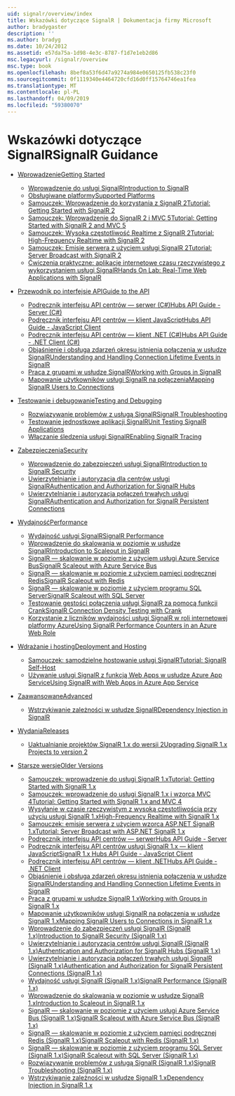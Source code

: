 ```yaml
---
uid: signalr/overview/index
title: Wskazówki dotyczące SignalR | Dokumentacja firmy Microsoft
author: bradygaster
description: ''
ms.author: bradyg
ms.date: 10/24/2012
ms.assetid: e57da75a-1d98-4e3c-8787-f1d7e1eb2d86
msc.legacyurl: /signalr/overview
msc.type: book
ms.openlocfilehash: 8bef8a53f6d47a9274a984e0650125fb538c23f0
ms.sourcegitcommit: 0f1119340e4464720cfd16d0ff15764746ea1fea
ms.translationtype: MT
ms.contentlocale: pl-PL
ms.lasthandoff: 04/09/2019
ms.locfileid: "59380070"
---
```

# <a name="signalr-guidance"></a><span data-ttu-id="0f5ef-102">Wskazówki dotyczące SignalR</span><span class="sxs-lookup"><span data-stu-id="0f5ef-102">SignalR Guidance</span></span>

- [<span data-ttu-id="0f5ef-103">Wprowadzenie</span><span class="sxs-lookup"><span data-stu-id="0f5ef-103">Getting Started</span></span>](getting-started/index.md)

    - [<span data-ttu-id="0f5ef-104">Wprowadzenie do usługi SignalR</span><span class="sxs-lookup"><span data-stu-id="0f5ef-104">Introduction to SignalR</span></span>](getting-started/introduction-to-signalr.md)
    - [<span data-ttu-id="0f5ef-105">Obsługiwane platformy</span><span class="sxs-lookup"><span data-stu-id="0f5ef-105">Supported Platforms</span></span>](getting-started/supported-platforms.md)
    - [<span data-ttu-id="0f5ef-106">Samouczek: Wprowadzenie do korzystania z SignalR 2</span><span class="sxs-lookup"><span data-stu-id="0f5ef-106">Tutorial: Getting Started with SignalR 2</span></span>](getting-started/tutorial-getting-started-with-signalr.md)
    - [<span data-ttu-id="0f5ef-107">Samouczek: Wprowadzenie do SignalR 2 i MVC 5</span><span class="sxs-lookup"><span data-stu-id="0f5ef-107">Tutorial: Getting Started with SignalR 2 and MVC 5</span></span>](getting-started/tutorial-getting-started-with-signalr-and-mvc.md)
    - [<span data-ttu-id="0f5ef-108">Samouczek: Wysoka częstotliwość Realtime z SignalR 2</span><span class="sxs-lookup"><span data-stu-id="0f5ef-108">Tutorial: High-Frequency Realtime with SignalR 2</span></span>](getting-started/tutorial-high-frequency-realtime-with-signalr.md)
    - [<span data-ttu-id="0f5ef-109">Samouczek: Emisje serwera z użyciem usługi SignalR 2</span><span class="sxs-lookup"><span data-stu-id="0f5ef-109">Tutorial: Server Broadcast with SignalR 2</span></span>](getting-started/tutorial-server-broadcast-with-signalr.md)
    - [<span data-ttu-id="0f5ef-110">Ćwiczenia praktyczne: aplikacje internetowe czasu rzeczywistego z wykorzystaniem usługi SignalR</span><span class="sxs-lookup"><span data-stu-id="0f5ef-110">Hands On Lab: Real-Time Web Applications with SignalR</span></span>](getting-started/real-time-web-applications-with-signalr.md)
- [<span data-ttu-id="0f5ef-111">Przewodnik po interfejsie API</span><span class="sxs-lookup"><span data-stu-id="0f5ef-111">Guide to the API</span></span>](guide-to-the-api/index.md)

    - [<span data-ttu-id="0f5ef-112">Podręcznik interfejsu API centrów — serwer (C#)</span><span class="sxs-lookup"><span data-stu-id="0f5ef-112">Hubs API Guide - Server (C#)</span></span>](guide-to-the-api/hubs-api-guide-server.md)
    - [<span data-ttu-id="0f5ef-113">Podręcznik interfejsu API centrów — klient JavaScript</span><span class="sxs-lookup"><span data-stu-id="0f5ef-113">Hubs API Guide - JavaScript Client</span></span>](guide-to-the-api/hubs-api-guide-javascript-client.md)
    - [<span data-ttu-id="0f5ef-114">Podręcznik interfejsu API centrów — klient .NET (C#)</span><span class="sxs-lookup"><span data-stu-id="0f5ef-114">Hubs API Guide - .NET Client (C#)</span></span>](guide-to-the-api/hubs-api-guide-net-client.md)
    - [<span data-ttu-id="0f5ef-115">Objaśnienie i obsługa zdarzeń okresu istnienia połączenia w usłudze SignalR</span><span class="sxs-lookup"><span data-stu-id="0f5ef-115">Understanding and Handling Connection Lifetime Events in SignalR</span></span>](guide-to-the-api/handling-connection-lifetime-events.md)
    - [<span data-ttu-id="0f5ef-116">Praca z grupami w usłudze SignalR</span><span class="sxs-lookup"><span data-stu-id="0f5ef-116">Working with Groups in SignalR</span></span>](guide-to-the-api/working-with-groups.md)
    - [<span data-ttu-id="0f5ef-117">Mapowanie użytkowników usługi SignalR na połączenia</span><span class="sxs-lookup"><span data-stu-id="0f5ef-117">Mapping SignalR Users to Connections</span></span>](guide-to-the-api/mapping-users-to-connections.md)
- [<span data-ttu-id="0f5ef-118">Testowanie i debugowanie</span><span class="sxs-lookup"><span data-stu-id="0f5ef-118">Testing and Debugging</span></span>](testing-and-debugging/index.md)

    - [<span data-ttu-id="0f5ef-119">Rozwiązywanie problemów z usługą SignalR</span><span class="sxs-lookup"><span data-stu-id="0f5ef-119">SignalR Troubleshooting</span></span>](testing-and-debugging/troubleshooting.md)
    - [<span data-ttu-id="0f5ef-120">Testowanie jednostkowe aplikacji SignalR</span><span class="sxs-lookup"><span data-stu-id="0f5ef-120">Unit Testing SignalR Applications</span></span>](testing-and-debugging/unit-testing-signalr-applications.md)
    - [<span data-ttu-id="0f5ef-121">Włączanie śledzenia usługi SignalR</span><span class="sxs-lookup"><span data-stu-id="0f5ef-121">Enabling SignalR Tracing</span></span>](testing-and-debugging/enabling-signalr-tracing.md)
- [<span data-ttu-id="0f5ef-122">Zabezpieczenia</span><span class="sxs-lookup"><span data-stu-id="0f5ef-122">Security</span></span>](security/index.md)

    - [<span data-ttu-id="0f5ef-123">Wprowadzenie do zabezpieczeń usługi SignalR</span><span class="sxs-lookup"><span data-stu-id="0f5ef-123">Introduction to SignalR Security</span></span>](security/introduction-to-security.md)
    - [<span data-ttu-id="0f5ef-124">Uwierzytelnianie i autoryzacja dla centrów usługi SignalR</span><span class="sxs-lookup"><span data-stu-id="0f5ef-124">Authentication and Authorization for SignalR Hubs</span></span>](security/hub-authorization.md)
    - [<span data-ttu-id="0f5ef-125">Uwierzytelnianie i autoryzacja połączeń trwałych usługi SignalR</span><span class="sxs-lookup"><span data-stu-id="0f5ef-125">Authentication and Authorization for SignalR Persistent Connections</span></span>](security/persistent-connection-authorization.md)
- [<span data-ttu-id="0f5ef-126">Wydajność</span><span class="sxs-lookup"><span data-stu-id="0f5ef-126">Performance</span></span>](performance/index.md)

    - [<span data-ttu-id="0f5ef-127">Wydajność usługi SignalR</span><span class="sxs-lookup"><span data-stu-id="0f5ef-127">SignalR Performance</span></span>](performance/signalr-performance.md)
    - [<span data-ttu-id="0f5ef-128">Wprowadzenie do skalowania w poziomie w usłudze SignalR</span><span class="sxs-lookup"><span data-stu-id="0f5ef-128">Introduction to Scaleout in SignalR</span></span>](performance/scaleout-in-signalr.md)
    - [<span data-ttu-id="0f5ef-129">SignalR — skalowanie w poziomie z użyciem usługi Azure Service Bus</span><span class="sxs-lookup"><span data-stu-id="0f5ef-129">SignalR Scaleout with Azure Service Bus</span></span>](performance/scaleout-with-windows-azure-service-bus.md)
    - [<span data-ttu-id="0f5ef-130">SignalR — skalowanie w poziomie z użyciem pamięci podręcznej Redis</span><span class="sxs-lookup"><span data-stu-id="0f5ef-130">SignalR Scaleout with Redis</span></span>](performance/scaleout-with-redis.md)
    - [<span data-ttu-id="0f5ef-131">SignalR — skalowanie w poziomie z użyciem programu SQL Server</span><span class="sxs-lookup"><span data-stu-id="0f5ef-131">SignalR Scaleout with SQL Server</span></span>](performance/scaleout-with-sql-server.md)
    - [<span data-ttu-id="0f5ef-132">Testowanie gęstości połączenia usługi SignalR za pomocą funkcji Crank</span><span class="sxs-lookup"><span data-stu-id="0f5ef-132">SignalR Connection Density Testing with Crank</span></span>](performance/signalr-connection-density-testing-with-crank.md)
    - [<span data-ttu-id="0f5ef-133">Korzystanie z liczników wydajności usługi SignalR w roli internetowej platformy Azure</span><span class="sxs-lookup"><span data-stu-id="0f5ef-133">Using SignalR Performance Counters in an Azure Web Role</span></span>](performance/using-signalr-performance-counters-in-an-azure-web-role.md)
- [<span data-ttu-id="0f5ef-134">Wdrażanie i hosting</span><span class="sxs-lookup"><span data-stu-id="0f5ef-134">Deployment and Hosting</span></span>](deployment/index.md)

    - [<span data-ttu-id="0f5ef-135">Samouczek: samodzielne hostowanie usługi SignalR</span><span class="sxs-lookup"><span data-stu-id="0f5ef-135">Tutorial: SignalR Self-Host</span></span>](deployment/tutorial-signalr-self-host.md)
    - [<span data-ttu-id="0f5ef-136">Używanie usługi SignalR z funkcją Web Apps w usłudze Azure App Service</span><span class="sxs-lookup"><span data-stu-id="0f5ef-136">Using SignalR with Web Apps in Azure App Service</span></span>](deployment/using-signalr-with-azure-web-sites.md)
- [<span data-ttu-id="0f5ef-137">Zaawansowane</span><span class="sxs-lookup"><span data-stu-id="0f5ef-137">Advanced</span></span>](advanced/index.md)

    - [<span data-ttu-id="0f5ef-138">Wstrzykiwanie zależności w usłudze SignalR</span><span class="sxs-lookup"><span data-stu-id="0f5ef-138">Dependency Injection in SignalR</span></span>](advanced/dependency-injection.md)
- [<span data-ttu-id="0f5ef-139">Wydania</span><span class="sxs-lookup"><span data-stu-id="0f5ef-139">Releases</span></span>](releases/index.md)

    - [<span data-ttu-id="0f5ef-140">Uaktualnianie projektów SignalR 1.x do wersji 2</span><span class="sxs-lookup"><span data-stu-id="0f5ef-140">Upgrading SignalR 1.x Projects to version 2</span></span>](releases/upgrading-signalr-1x-projects-to-20.md)
- [<span data-ttu-id="0f5ef-141">Starsze wersje</span><span class="sxs-lookup"><span data-stu-id="0f5ef-141">Older Versions</span></span>](older-versions/index.md)

    - [<span data-ttu-id="0f5ef-142">Samouczek: wprowadzenie do usługi SignalR 1.x</span><span class="sxs-lookup"><span data-stu-id="0f5ef-142">Tutorial: Getting Started with SignalR 1.x</span></span>](older-versions/tutorial-getting-started-with-signalr.md)
    - [<span data-ttu-id="0f5ef-143">Samouczek: wprowadzenie do usługi SignalR 1.x i wzorca MVC 4</span><span class="sxs-lookup"><span data-stu-id="0f5ef-143">Tutorial: Getting Started with SignalR 1.x and MVC 4</span></span>](older-versions/tutorial-getting-started-with-signalr-and-mvc-4.md)
    - [<span data-ttu-id="0f5ef-144">Wysyłanie w czasie rzeczywistym z wysoką częstotliwością przy użyciu usługi SignalR 1.x</span><span class="sxs-lookup"><span data-stu-id="0f5ef-144">High-Frequency Realtime with SignalR 1.x</span></span>](older-versions/tutorial-high-frequency-realtime-with-signalr.md)
    - [<span data-ttu-id="0f5ef-145">Samouczek: emisje serwera z użyciem wzorca ASP.NET SignalR 1.x</span><span class="sxs-lookup"><span data-stu-id="0f5ef-145">Tutorial: Server Broadcast with ASP.NET SignalR 1.x</span></span>](older-versions/tutorial-server-broadcast-with-aspnet-signalr.md)
    - [<span data-ttu-id="0f5ef-146">Podręcznik interfejsu API centrów — serwer</span><span class="sxs-lookup"><span data-stu-id="0f5ef-146">Hubs API Guide - Server</span></span>](older-versions/signalr-1x-hubs-api-guide-server.md)
    - [<span data-ttu-id="0f5ef-147">Podręcznik interfejsu API centrów usługi SignalR 1.x — klient JavaScript</span><span class="sxs-lookup"><span data-stu-id="0f5ef-147">SignalR 1.x Hubs API Guide - JavaScript Client</span></span>](older-versions/signalr-1x-hubs-api-guide-javascript-client.md)
    - [<span data-ttu-id="0f5ef-148">Podręcznik interfejsu API centrów — klient .NET</span><span class="sxs-lookup"><span data-stu-id="0f5ef-148">Hubs API Guide - .NET Client</span></span>](older-versions/signalr-1x-hubs-api-guide-net-client.md)
    - [<span data-ttu-id="0f5ef-149">Objaśnienie i obsługa zdarzeń okresu istnienia połączenia w usłudze SignalR</span><span class="sxs-lookup"><span data-stu-id="0f5ef-149">Understanding and Handling Connection Lifetime Events in SignalR</span></span>](older-versions/handling-connection-lifetime-events.md)
    - [<span data-ttu-id="0f5ef-150">Praca z grupami w usłudze SignalR 1.x</span><span class="sxs-lookup"><span data-stu-id="0f5ef-150">Working with Groups in SignalR 1.x</span></span>](older-versions/working-with-groups.md)
    - [<span data-ttu-id="0f5ef-151">Mapowanie użytkowników usługi SignalR na połączenia w usłudze SignalR 1.x</span><span class="sxs-lookup"><span data-stu-id="0f5ef-151">Mapping SignalR Users to Connections in SignalR 1.x</span></span>](older-versions/mapping-users-to-connections.md)
    - [<span data-ttu-id="0f5ef-152">Wprowadzenie do zabezpieczeń usługi SignalR (SignalR 1.x)</span><span class="sxs-lookup"><span data-stu-id="0f5ef-152">Introduction to SignalR Security (SignalR 1.x)</span></span>](older-versions/introduction-to-security.md)
    - [<span data-ttu-id="0f5ef-153">Uwierzytelnianie i autoryzacja centrów usługi SignalR (SignalR 1.x)</span><span class="sxs-lookup"><span data-stu-id="0f5ef-153">Authentication and Authorization for SignalR Hubs (SignalR 1.x)</span></span>](older-versions/hub-authorization.md)
    - [<span data-ttu-id="0f5ef-154">Uwierzytelnianie i autoryzacja połączeń trwałych usługi SignalR (SignalR 1.x)</span><span class="sxs-lookup"><span data-stu-id="0f5ef-154">Authentication and Authorization for SignalR Persistent Connections (SignalR 1.x)</span></span>](older-versions/persistent-connection-authorization.md)
    - [<span data-ttu-id="0f5ef-155">Wydajność usługi SignalR (SignalR 1.x)</span><span class="sxs-lookup"><span data-stu-id="0f5ef-155">SignalR Performance (SignalR 1.x)</span></span>](older-versions/signalr-performance.md)
    - [<span data-ttu-id="0f5ef-156">Wprowadzenie do skalowania w poziomie w usłudze SignalR 1.x</span><span class="sxs-lookup"><span data-stu-id="0f5ef-156">Introduction to Scaleout in SignalR 1.x</span></span>](older-versions/scaleout-in-signalr.md)
    - [<span data-ttu-id="0f5ef-157">SignalR — skalowanie w poziomie z użyciem usługi Azure Service Bus (SignalR 1.x)</span><span class="sxs-lookup"><span data-stu-id="0f5ef-157">SignalR Scaleout with Azure Service Bus (SignalR 1.x)</span></span>](older-versions/scaleout-with-windows-azure-service-bus.md)
    - [<span data-ttu-id="0f5ef-158">SignalR — skalowanie w poziomie z użyciem pamięci podręcznej Redis (SignalR 1.x)</span><span class="sxs-lookup"><span data-stu-id="0f5ef-158">SignalR Scaleout with Redis (SignalR 1.x)</span></span>](older-versions/scaleout-with-redis.md)
    - [<span data-ttu-id="0f5ef-159">SignalR — skalowanie w poziomie z użyciem programu SQL Server (SignalR 1.x)</span><span class="sxs-lookup"><span data-stu-id="0f5ef-159">SignalR Scaleout with SQL Server (SignalR 1.x)</span></span>](older-versions/scaleout-with-sql-server.md)
    - [<span data-ttu-id="0f5ef-160">Rozwiązywanie problemów z usługą SignalR (SignalR 1.x)</span><span class="sxs-lookup"><span data-stu-id="0f5ef-160">SignalR Troubleshooting (SignalR 1.x)</span></span>](older-versions/troubleshooting.md)
    - [<span data-ttu-id="0f5ef-161">Wstrzykiwanie zależności w usłudze SignalR 1.x</span><span class="sxs-lookup"><span data-stu-id="0f5ef-161">Dependency Injection in SignalR 1.x</span></span>](older-versions/dependency-injection.md)

